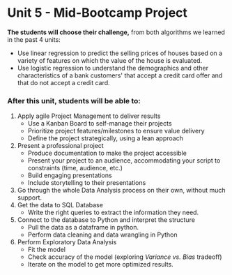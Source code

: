 # Unit 5 - Mid-Bootcamp Project


**The students will choose their challenge,** from both algorithms we learned in the past 4 units:

- Use linear regression to predict the selling prices of houses based on a variety of features on which the value of the house is evaluated.
- Use logistic regression to understand the demographics and other characteristics of a bank customers' that accept a credit card offer and that do not accept a credit card.


### **After this unit, students will be able to:**

1. Apply agile Project Management to deliver results
    - Use a Kanban Board to self-manage their projects
    - Prioritize project features/milestones to ensure value delivery
    - Define the project strategically, using a lean approach
2. Present a professional project
    - Produce documentation to make the project accessible
    - Present your project to an audience, accommodating your script to constraints (time, audience, etc.)
    - Build engaging presentations
    - Include storytelling to their presentations
3. Go through the whole Data Analysis process on their own, without much support. 
4. Get the data to SQL Database
    - Write the right queries to extract the information they need.
5. Connect to the database to Python and interpret the structure
    - Pull the data as a dataframe in python.
    - Perform data cleaning and data wrangling in Python
6. Perform Exploratory Data Analysis 
    - Fit the model
    - Check accuracy of the model (exploring *Variance vs. Bias* tradeoff)
    - Iterate on the model to get more optimized results.




